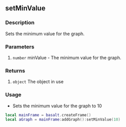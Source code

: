 ## setMinValue

### Description

Sets the minimum value for the graph.

### Parameters

1. `number` minValue - The minimum value for the graph.

### Returns

1. `object` The object in use

### Usage

* Sets the minimum value for the graph to 10

```lua
local mainFrame = basalt.createFrame()
local aGraph = mainFrame:addGraph():setMinValue(10)
```
